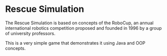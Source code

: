 # Rescue Simulation

The Rescue Simulation is based on concepts of the RoboCup, an annual international robotics competition proposed and founded in 1996 by a group of university professors. 

This is a very simple game that demonstrates it using Java and OOP concepts.
